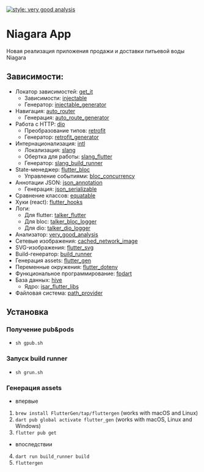 [![style: very good analysis](https://img.shields.io/badge/style-very_good_analysis-B22C89.svg)](https://pub.dev/packages/very_good_analysis)

# Niagara App
Новая реализация приложения продажи и доставки питьевой воды Niagara 

## Зависимости:
- Локатор зависимостей: [get_it](https://pub.dev/packages/get_it)
  - Зависимости: [injectable](https://pub.dev/packages/injectable)
  - Генератор: [injectable_generator](https://pub.dev/packages/injectable_generator)
- Навигация: [auto_router](https://pub.dev/packages/auto_router)
  - Генерация: [auto_route_generator](https://pub.dev/packages/auto_route_generator)
- Работа с HTTP: [dio](https://pub.dev/packages/dio)
  - Преобразование типов: [retrofit](https://pub.dev/packages/retrofit)
  - Генератор: [retrofit_generator](https://pub.dev/packages/retrofit_generator)
- Интернационализация: [intl](https://pub.dev/packages/intl)
  - Локализация: [slang](https://pub.dev/packages/slang)
  - Обертка для работы: [slang_flutter](https://pub.dev/packages/slang_flutter)
  - Генератор: [slang_build_runner](https://pub.dev/packages/slang_build_runner)
- State-менеджер: [flutter_bloc](https://pub.dev/packages/flutter_bloc) 
  - Управление событиями: [bloc_concurrency](https://pub.dev/packages/bloc_concurrency) 
- Аннотации JSON: [json_annotation](https://pub.dev/packages/json_annotation) 
  - Генерация: [json_serializable](https://pub.dev/packages/json_serializable)
- Сравнение классов: [equatable](https://pub.dev/packages/equatable)
- Хуки (react): [flutter_hooks](https://pub.dev/packages/flutter_hooks)
- Логи: 
  - Для flutter: [talker_flutter](https://pub.dev/packages/talker_flutter)
  - Для bloc: [talker_bloc_logger](https://pub.dev/packages/talker_bloc_logger)
  - Для dio: [talker_dio_logger](https://pub.dev/packages/talker_dio_logger)
- Анализатор: [very_good_analysis](https://pub.dev/packages/very_good_analysis)
- Сетевые изображения: [cached_network_image](https://pub.dev/packages/cached_network_image)
- SVG-изображения: [flutter_svg](https://pub.dev/packages/flutter_svg)
- Build-генератор: [build_runner](https://pub.dev/packages/build_runner)
- Генерация assets: [flutter_gen](https://pub.dev/packages/flutter_gen)
- Переменные окружения: [flutter_dotenv](https://pub.dev/packages/flutter_dotenv)
- Функциональное программирование: [fpdart](https://pub.dev/packages/fpdart)
- База данных: [hive](https://pub.dev/packages/hive)
  - Ядро: [isar_flutter_libs](https://pub.dev/packages/isar_flutter_libs)
- Файловая система: [path_provider](https://pub.dev/packages/path_provider)

## Установка 

### Получение pub&pods
- `sh gpub.sh`

### Запуск build runner
- `sh grun.sh`

### Генерация assets
- впервые
1) `brew install FlutterGen/tap/fluttergen` (works with macOS and Linux)
2) `dart pub global activate flutter_gen` (works with macOS, Linux and Windows)
3) `flutter pub get`
- впоследствии 
4) `dart run build_runner build`
5) `fluttergen`